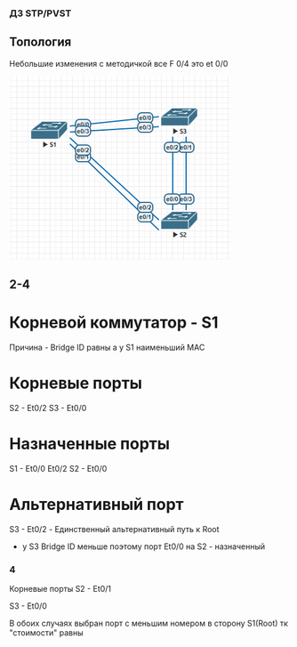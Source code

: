 ### ДЗ STP/PVST

## Топология

Небольшие изменения с методичкой все F 0/4 это et 0/0

![alt text](image.png)

## 2-4 

# Корневой коммутатор - S1

Причина - Bridge ID равны а у S1 наименьший MAC

# Корневые порты 

S2 - Et0/2
S3 - Et0/0

# Назначенные порты

S1 - Et0/0 Et0/2
S2 - Et0/0

# Альтернативный порт 

S3 - Et0/2 - Единственный альтернативный путь к Root 
+ у S3 Bridge ID меньше поэтому порт Et0/0 на S2 - назначенный




### 4

Корневые порты 
S2 - Et0/1

S3 - Et0/0

В обоих случаях выбран порт с меньшим номером в сторону S1(Root) тк "стоимости" равны

